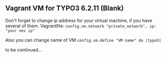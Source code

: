 ## Vagrant VM for TYPO3 6.2.11 (Blank)

Don't forget to change ip address for your virtual machine, if you have several of them.
Vagrantfile: `config.vm.network "private_network", ip: "your nev ip"`

Also you can change name of VM
`config.vm.define "VM name" do |typo3|`

to be continued...
